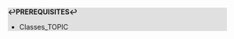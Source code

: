 <div style="margin:2em; background-color: #e0e0e0;">

<strong>↩PREREQUISITES↩</strong>

 * Classes_TOPIC

</div>

